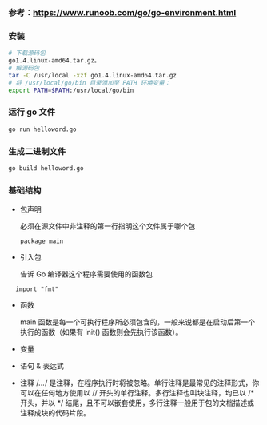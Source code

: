 
### 参考：https://www.runoob.com/go/go-environment.html

### 安装
```bash
# 下载源码包
go1.4.linux-amd64.tar.gz。
# 解源码包
tar -C /usr/local -xzf go1.4.linux-amd64.tar.gz
# 将 /usr/local/go/bin 目录添加至 PATH 环境变量：
export PATH=$PATH:/usr/local/go/bin
```

### 运行 go 文件

```bash
go run helloword.go
```

### 生成二进制文件

```bash
go build helloword.go
```

### 基础结构
* 包声明
  
  必须在源文件中非注释的第一行指明这个文件属于哪个包
  ``` package
  package main
  ```
* 引入包
  
  告诉 Go 编译器这个程序需要使用的函数包
``` package
  import "fmt"
  ```
* 函数
  
  main 函数是每一个可执行程序所必须包含的，一般来说都是在启动后第一个执行的函数（如果有 init() 函数则会先执行该函数）。

* 变量
* 语句 & 表达式
* 注释
   /*...*/ 是注释，在程序执行时将被忽略。单行注释是最常见的注释形式，你可以在任何地方使用以 // 开头的单行注释。多行注释也叫块注释，均已以 /* 开头，并以 */ 结尾，且不可以嵌套使用，多行注释一般用于包的文档描述或注释成块的代码片段。